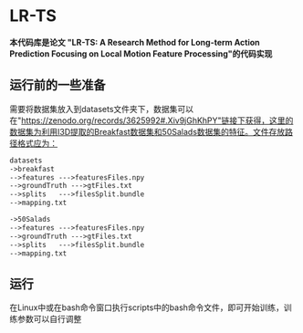 # LR-TS
**本代码库是论文 "LR-TS: A Research Method for Long-term Action Prediction Focusing on Local Motion Feature Processing"的代码实现**
## 运行前的一些准备

需要将数据集放入到datasets文件夹下，数据集可以在"https://zenodo.org/records/3625992#.Xiv9jGhKhPY"链接下获得，这里的数据集为利用I3D提取的Breakfast数据集和50Salads数据集的特征。文件存放路径格式应为：

   ```txt
   datasets
   ->breakfast
   -->features --->featuresFiles.npy
   -->groundTruth --->gtFiles.txt
   -->splits   --->filesSplit.bundle
   -->mapping.txt

   ->50Salads
   -->features --->featuresFiles.npy
   -->groundTruth --->gtFiles.txt
   -->splits   --->filesSplit.bundle
   -->mapping.txt
   ```
## 运行
在Linux中或在bash命令窗口执行scripts中的bash命令文件，即可开始训练，训练参数可以自行调整
